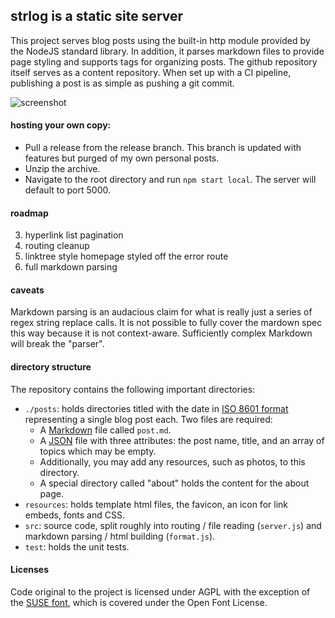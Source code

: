 ## strlog is a static site server
This project serves blog posts using the built-in http module provided by the NodeJS standard library. In addition, it parses markdown files to provide page styling and supports tags for organizing posts. The github repository itself serves as a content repository. When set up with a CI pipeline, publishing a post is as simple as pushing a git commit.

![screenshot](https://imgur.com/wbTqj35.jpg "Screenshot")

#### hosting your own copy:
- Pull a release from the release branch. This branch is updated with features but purged of my own personal posts.
- Unzip the archive.
- Navigate to the root directory and run `npm start local`. The server will default to port 5000.

#### roadmap
3. hyperlink list pagination
5. routing cleanup
6. linktree style homepage styled off the error route
8. full markdown parsing 

#### caveats
Markdown parsing is an audacious claim for what is really just a series of regex string replace calls. It is not possible to fully cover the mardown spec this way because it is not context-aware. Sufficiently complex Markdown will break the "parser".

#### directory structure
The repository contains the following important directories:
- `./posts`: holds directories titled with the date in [ISO 8601 format](https://en.wikipedia.org/wiki/ISO_8601) representing a single blog post each. Two files are required:
  - A [Markdown](https://www.markdownguide.org/) file called `post.md`.
  - A [JSON](https://en.wikipedia.org/wiki/JSON) file with three attributes: the post name, title, and an array of topics which may be empty.
  - Additionally, you may add any resources, such as photos, to this directory.
  - A special directory called "about" holds the content for the about page.
- `resources`: holds template html files, the favicon, an icon for link embeds, fonts and CSS.
- `src`: source code, split roughly into routing / file reading (`server.js`) and markdown parsing / html building (`format.js`).
- `test`: holds the unit tests.

#### Licenses
Code original to the project is licensed under AGPL with the exception of the [SUSE font](https://github.com/SUSE/suse-font), which is covered under the Open Font License.
